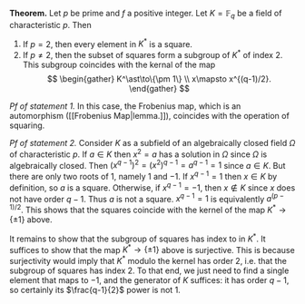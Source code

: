 **Theorem.** Let $p$ be prime and $f$ a positive integer. Let $K=\mathbb{F}_q$ be a field of characteristic $p$. Then 
1. If $p=2$, then every element in $K^\ast$ is a square.
2. If $p\neq 2$, then the subset of squares form a subgroup of $K^\ast$ of index 2. This subgroup coincides with the kernal of the map
$$
\begin{gather}
K^\ast\to\{\pm 1\} \\
x\mapsto x^{(q-1)/2}.
\end{gather}
$$

_Pf of statement 1._ In this case, the Frobenius map, which is an automorphism ([[Frobenius Map|lemma.]]), coincides with the operation of squaring.

_Pf of statement 2._ Consider $K$ as a subfield of an algebraically closed field $\Omega$ of characteristic $p$. If $a\in K$ then $x^2 = a$ has a solution in $\Omega$ since $\Omega$ is algebraically closed. Then $(x^{q-1})^2 = (x^2)^{q-1}=a^{q-1}=1$  since $a\in K$. But there are only two roots of $1$, namely $1$ and $-1$. If $x^{q-1}=1$ then $x\in K$ by definition, so $a$ is a square. Otherwise, if $x^{q-1}=-1$, then $x\not\in K$ since $x$ does not have order $q-1$. Thus $a$ is not a square. $x^{q-1}=1$ is equivalently $a^{(p-1)/2}$. This shows that the squares coincide with the kernel of the map $K^\ast\to\{\pm 1\}$ above.

It remains to show that the subgroup of squares has index to in $K^\ast$. It suffices to show that the map $K^\ast\to\{\pm 1\}$ above is surjective. This is because surjectivity would imply that $K^\ast$ modulo the kernel has order 2, i.e. that the subgroup of squares has index 2. To that end, we just need to find a single element that maps to $-1$, and the generator of $K$ suffices: it has order $q-1$, so certainly its $\frac{q-1}{2}$ power is not 1.
